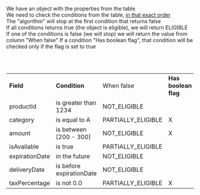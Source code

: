 We have an object with the properties from the table<br>
We need to check the conditions from the table, <u>in that exact order</u><br>
The "algorithm" will stop at the first condition that returns false<br>
If all conditions returns true (the object is eligible), we will return ELIGIBLE<br>
If one of the conditions is false (we will stop) we will return the value from column "When false"
If a condition "Has boolean flag", that condition will be checked only if the flag is set to true 

<br><br>
<table>
<tr><td><b>Field</b></td><td><b>Condition</b></td><td>When false</td><td><b>Has boolean flag</b></td>
<tr><td>productId</td><td>is greater than 1234</td><td>NOT_ELIGIBLE</td><td></td>
<tr><td>category</td><td>is equal to A</td><td>PARTIALLY_ELIGIBLE</td><td>X</td>
<tr><td>amount</td><td>is between [200 - 300]</td><td>NOT_ELIGIBLE</td><td>X</td>
<tr><td>isAvailable</td><td>is true</td><td>PARTIALLY_ELIGIBLE</td><td></td>
<tr><td>expirationDate</td><td>in the future</td><td>NOT_ELIGIBLE</td><td></td>
<tr><td>deliveryDate</td><td>is before expirationDate</td><td>NOT_ELIGIBLE</td><td></td>
<tr><td>taxPercentage</td><td>is not 0.0</td><td>PARTIALLY_ELIGIBLE</td><td>X</td>
</table>
